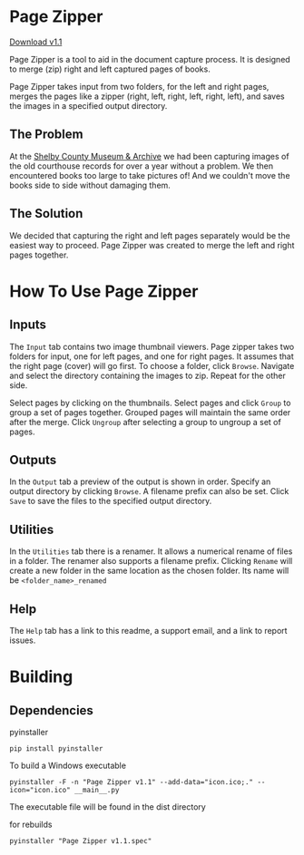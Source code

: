 # Page Zipper
[Download v1.1](https://github.com/natecraddock/page-zipper/releases/download/v1.1/Page.Zipper.v1.1.exe)

Page Zipper is a tool to aid in the document capture process. It is designed to merge (zip) right and left captured pages of books.

Page Zipper takes input from two folders, for the left and right pages, merges the pages like a zipper (right, left, right, left, right, left), and saves the images in a specified output directory.

## The Problem
At the [Shelby County Museum & Archive](https://www.shelbycountyhistory.com/shelby-county-historical-society/shelby-county-museum-%26-archives) we had been capturing images of the old courthouse records for over a year without a problem. We then encountered books too large to take pictures of! And we couldn't move the books side to side without damaging them.

## The Solution
We decided that capturing the right and left pages separately would be the easiest way to proceed. Page Zipper was created to merge the left and right pages together.

# How To Use Page Zipper
## Inputs
The `Input` tab contains two image thumbnail viewers. Page zipper takes two folders for input, one for left pages, and one for right pages. It assumes that the right page (cover) will go first.
To choose a folder, click `Browse`. Navigate and select the directory containing the images to zip. Repeat for the other side.

Select pages by clicking on the thumbnails. Select pages and click `Group` to group a set of pages together. Grouped pages will maintain the same order after the merge.
Click `Ungroup` after selecting a group to ungroup a set of pages.

## Outputs
In the `Output` tab a preview of the output is shown in order.
Specify an output directory by clicking `Browse`. A filename prefix can also be set. Click `Save` to save the files to the specified output directory.

## Utilities
In the `Utilities` tab there is a renamer. It allows a numerical rename of files in a folder.
The renamer also supports a filename prefix.
Clicking `Rename` will create a new folder in the same location as the chosen folder. Its name will be `<folder_name>_renamed`

## Help
The `Help` tab has a link to this readme, a support email, and a link to report issues.

# Building
## Dependencies
pyinstaller

`pip install pyinstaller`

To build a Windows executable

`pyinstaller -F -n "Page Zipper v1.1" --add-data="icon.ico;." --icon="icon.ico" __main__.py`

The executable file will be found in the dist directory

for rebuilds

`pyinstaller "Page Zipper v1.1.spec"` 


